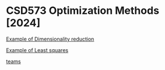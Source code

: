 # CSD573 Optimization Methods [2024]

[Example of Dimensionality reduction](https://github.com/gtsagkatakis/OptimizationMethods_2024/blob/main/Dimensionality_Reduction_Techniques.ipynb) 

[Example of Least squares](https://github.com/gtsagkatakis/OptimizationMethods_2024/blob/main/LS_example.ipynb) 

[teams](https://teams.microsoft.com/l/meetup-join/19%3ameeting_NTRiMWNjODQtOWE1NC00M2JlLThkZDQtZTUxMDZhNzcxY2E0%40thread.v2/0?context=%7b%22Tid%22%3a%226a32b3cd-891a-4955-ad02-c5ddda2dccdb%22%2c%22Oid%22%3a%225d690573-4c32-4be3-ae62-77ff2628f9ad%22%7d)
